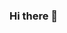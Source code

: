 ### Hi there 👋

<!--
**Adithyan-BS/Adithyan-BS** is a ✨ _special_ ✨ repository because its `README.md` (this file) appears on your GitHub profile.


- 🔭 I’m currently working on Game Devlopment
- 🌱 I’m currently learning Unity 3D
-
<img src="./Assets/Replaced_TermiteLair.gif"/>
![hippo]([https://media3.giphy.com/media/aUovxH8Vf9qDu/giphy.gif](https://github.com/Adithyan-BS/Adithyan-BS/blob/main/Assets/Replaced_TermiteLair.gif))
-->
